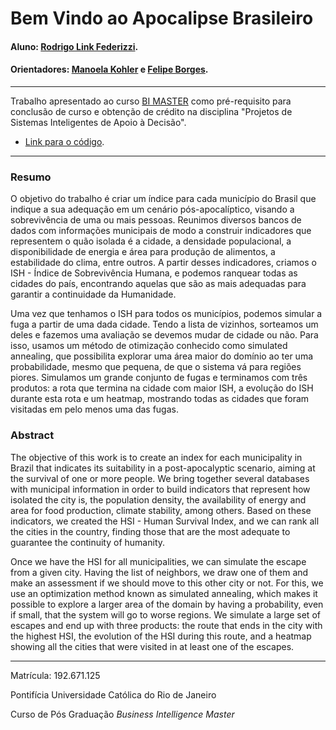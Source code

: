 # Bem Vindo ao Apocalipse Brasileiro

#### Aluno: [Rodrigo Link Federizzi](https://github.com/rodrigolink).
#### Orientadores: [Manoela Kohler](https://github.com/manoelakohler) e [Felipe Borges](https://github.com/FelipeBorgesC).

---

Trabalho apresentado ao curso [BI MASTER](https://ica.puc-rio.ai/bi-master) como pré-requisito para conclusão de curso e obtenção de crédito na disciplina "Projetos de Sistemas Inteligentes de Apoio à Decisão".

- [Link para o código](apocalypse.ipynb).
---

### Resumo

O objetivo do trabalho é criar um índice para cada município do Brasil que indique a sua adequação em um cenário pós-apocalíptico, visando a sobrevivência de uma ou mais pessoas. Reunimos diversos bancos de dados com informações municipais de modo a construir indicadores que representem o quão isolada é a cidade, a densidade populacional, a disponibilidade de energia e área para produção de alimentos, a estabilidade do clima, entre outros. A partir desses indicadores, criamos o ISH - Índice de Sobrevivência Humana, e podemos ranquear todas as cidades do país, encontrando aquelas que são as mais adequadas para garantir a continuidade da Humanidade.

Uma vez que tenhamos o ISH para todos os municípios, podemos simular a fuga a partir de uma dada cidade. Tendo a lista de vizinhos, sorteamos um deles e fazemos uma avaliação se devemos mudar de cidade ou não. Para isso, usamos um método de otimização conhecido como simulated annealing, que possibilita explorar uma área maior do domínio ao ter uma probabilidade, mesmo que pequena, de que o sistema vá para regiões piores. Simulamos um grande conjunto de fugas e terminamos com três produtos: a rota que termina na cidade com maior ISH, a evolução do ISH durante esta rota e um heatmap, mostrando todas as cidades que foram visitadas em pelo menos uma das fugas.

### Abstract

The objective of this work is to create an index for each municipality in Brazil that indicates its suitability in a post-apocalyptic scenario, aiming at the survival of one or more people. We bring together several databases with municipal information in order to build indicators that represent how isolated the city is, the population density, the availability of energy and area for food production, climate stability, among others. Based on these indicators, we created the HSI - Human Survival Index, and we can rank all the cities in the country, finding those that are the most adequate to guarantee the continuity of humanity.

Once we have the HSI for all municipalities, we can simulate the escape from a given city. Having the list of neighbors, we draw one of them and make an assessment if we should move to this other city or not. For this, we use an optimization method known as simulated annealing, which makes it possible to explore a larger area of the domain by having a probability, even if small, that the system will go to worse regions. We simulate a large set of escapes and end up with three products: the route that ends in the city with the highest HSI, the evolution of the HSI during this route, and a heatmap showing all the cities that were visited in at least one of the escapes.

---

Matrícula: 192.671.125

Pontifícia Universidade Católica do Rio de Janeiro

Curso de Pós Graduação *Business Intelligence Master*
